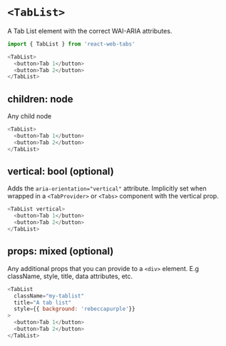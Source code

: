 # `<TabList>`

A Tab List element with the correct WAI-ARIA attributes.

```js
import { TabList } from 'react-web-tabs'

<TabList>
  <button>Tab 1</button>
  <button>Tab 2</button>
</TabList>
```

## children: node

Any child node

```js
<TabList>
  <button>Tab 1</button>
  <button>Tab 2</button>
</TabList>
```

## vertical: bool (optional)

Adds the `aria-orientation="vertical"` attribute.
Implicitly set when wrapped in a `<TabProvider>` or `<Tabs>` component with the vertical prop.

```js
<TabList vertical>
  <button>Tab 1</button>
  <button>Tab 2</button>
</TabList>
```



## props: mixed (optional)

Any additional props that you can provide to a `<div>` element. E.g className, style, title, data attributes, etc.

```js
<TabList
  className="my-tablist"
  title="A tab list"
  style={{ background: 'rebeccapurple'}}
>
  <button>Tab 1</button>
  <button>Tab 2</button>
</TabList>
```
